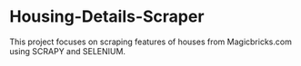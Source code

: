 # Housing-Details-Scraper
This project focuses on scraping features of houses from Magicbricks.com using SCRAPY and SELENIUM. 
